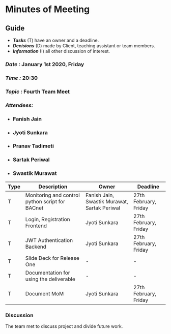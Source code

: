 # Minutes of Meeting

## Guide

* ***Tasks*** (T) have an owner and a deadline.
* ***Decisions*** (D) made by Client, teaching assistant or team members.
* ***Information*** (I) all other discussion of interest.

### *Date :* January 1st 2020,  Friday
### *Time :* 20:30
### *Topic :* Fourth Team Meet
### *Attendees:* 
* ### Fanish Jain
* ### Jyoti Sunkara
* ### Pranav Tadimeti
* ### Sartak Periwal
* ### Swastik Murawat

Type | Description | Owner | Deadline
---- | ---- | ---- | ----
T | Monitoring and control python script for BACnet | Fanish Jain, Swastik Murawat, Sartak Periwal | 27th February, Friday
T | Login, Registration Frontend | Jyoti Sunkara | 27th February, Friday
T | JWT Authentication Backend | Jyoti Sunkara | 27th February, Friday
T | Slide Deck for Release One | - | -
T | Documentation for using the deliverable | - | -
T | Document MoM | Jyoti Sunkara | 27th February, Friday


### Discussion
The team met to discuss project and divide future work.